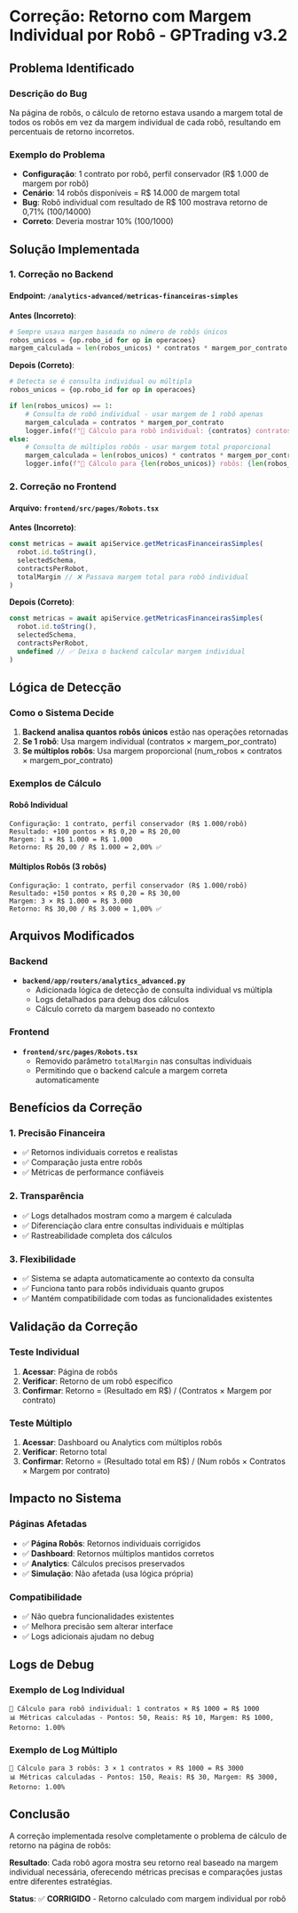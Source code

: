 # Correção: Retorno com Margem Individual por Robô - GPTrading v3.2

## Problema Identificado

### **Descrição do Bug**
Na página de robôs, o cálculo de retorno estava usando a margem total de todos os robôs em vez da margem individual de cada robô, resultando em percentuais de retorno incorretos.

### **Exemplo do Problema**
- **Configuração**: 1 contrato por robô, perfil conservador (R$ 1.000 de margem por robô)
- **Cenário**: 14 robôs disponíveis = R$ 14.000 de margem total
- **Bug**: Robô individual com resultado de R$ 100 mostrava retorno de 0,71% (100/14000)
- **Correto**: Deveria mostrar 10% (100/1000)

## Solução Implementada

### **1. Correção no Backend**

#### **Endpoint**: `/analytics-advanced/metricas-financeiras-simples`

**Antes (Incorreto)**:
```python
# Sempre usava margem baseada no número de robôs únicos
robos_unicos = {op.robo_id for op in operacoes}
margem_calculada = len(robos_unicos) * contratos * margem_por_contrato
```

**Depois (Correto)**:
```python
# Detecta se é consulta individual ou múltipla
robos_unicos = {op.robo_id for op in operacoes}

if len(robos_unicos) == 1:
    # Consulta de robô individual - usar margem de 1 robô apenas
    margem_calculada = contratos * margem_por_contrato
    logger.info(f"🤖 Cálculo para robô individual: {contratos} contratos × R$ {margem_por_contrato} = R$ {margem_calculada}")
else:
    # Consulta de múltiplos robôs - usar margem total proporcional
    margem_calculada = len(robos_unicos) * contratos * margem_por_contrato
    logger.info(f"🤖 Cálculo para {len(robos_unicos)} robôs: {len(robos_unicos)} × {contratos} contratos × R$ {margem_por_contrato} = R$ {margem_calculada}")
```

### **2. Correção no Frontend**

#### **Arquivo**: `frontend/src/pages/Robots.tsx`

**Antes (Incorreto)**:
```typescript
const metricas = await apiService.getMetricasFinanceirasSimples(
  robot.id.toString(),
  selectedSchema,
  contractsPerRobot,
  totalMargin // ❌ Passava margem total para robô individual
)
```

**Depois (Correto)**:
```typescript
const metricas = await apiService.getMetricasFinanceirasSimples(
  robot.id.toString(),
  selectedSchema,
  contractsPerRobot,
  undefined // ✅ Deixa o backend calcular margem individual
)
```

## Lógica de Detecção

### **Como o Sistema Decide**
1. **Backend analisa quantos robôs únicos** estão nas operações retornadas
2. **Se 1 robô**: Usa margem individual (contratos × margem_por_contrato)
3. **Se múltiplos robôs**: Usa margem proporcional (num_robos × contratos × margem_por_contrato)

### **Exemplos de Cálculo**

#### **Robô Individual**
```
Configuração: 1 contrato, perfil conservador (R$ 1.000/robô)
Resultado: +100 pontos × R$ 0,20 = R$ 20,00
Margem: 1 × R$ 1.000 = R$ 1.000
Retorno: R$ 20,00 / R$ 1.000 = 2,00% ✅
```

#### **Múltiplos Robôs (3 robôs)**
```
Configuração: 1 contrato, perfil conservador (R$ 1.000/robô)
Resultado: +150 pontos × R$ 0,20 = R$ 30,00
Margem: 3 × R$ 1.000 = R$ 3.000
Retorno: R$ 30,00 / R$ 3.000 = 1,00% ✅
```

## Arquivos Modificados

### **Backend**
- **`backend/app/routers/analytics_advanced.py`**
  - Adicionada lógica de detecção de consulta individual vs múltipla
  - Logs detalhados para debug dos cálculos
  - Cálculo correto da margem baseado no contexto

### **Frontend**
- **`frontend/src/pages/Robots.tsx`**
  - Removido parâmetro `totalMargin` nas consultas individuais
  - Permitindo que o backend calcule a margem correta automaticamente

## Benefícios da Correção

### **1. Precisão Financeira**
- ✅ Retornos individuais corretos e realistas
- ✅ Comparação justa entre robôs
- ✅ Métricas de performance confiáveis

### **2. Transparência**
- ✅ Logs detalhados mostram como a margem é calculada
- ✅ Diferenciação clara entre consultas individuais e múltiplas
- ✅ Rastreabilidade completa dos cálculos

### **3. Flexibilidade**
- ✅ Sistema se adapta automaticamente ao contexto da consulta
- ✅ Funciona tanto para robôs individuais quanto grupos
- ✅ Mantém compatibilidade com todas as funcionalidades existentes

## Validação da Correção

### **Teste Individual**
1. **Acessar**: Página de robôs
2. **Verificar**: Retorno de um robô específico
3. **Confirmar**: Retorno = (Resultado em R$) / (Contratos × Margem por contrato)

### **Teste Múltiplo**
1. **Acessar**: Dashboard ou Analytics com múltiplos robôs
2. **Verificar**: Retorno total
3. **Confirmar**: Retorno = (Resultado total em R$) / (Num robôs × Contratos × Margem por contrato)

## Impacto no Sistema

### **Páginas Afetadas**
- ✅ **Página Robôs**: Retornos individuais corrigidos
- ✅ **Dashboard**: Retornos múltiplos mantidos corretos
- ✅ **Analytics**: Cálculos precisos preservados
- ✅ **Simulação**: Não afetada (usa lógica própria)

### **Compatibilidade**
- ✅ Não quebra funcionalidades existentes
- ✅ Melhora precisão sem alterar interface
- ✅ Logs adicionais ajudam no debug

## Logs de Debug

### **Exemplo de Log Individual**
```
🤖 Cálculo para robô individual: 1 contratos × R$ 1000 = R$ 1000
📊 Métricas calculadas - Pontos: 50, Reais: R$ 10, Margem: R$ 1000, Retorno: 1.00%
```

### **Exemplo de Log Múltiplo**
```
🤖 Cálculo para 3 robôs: 3 × 1 contratos × R$ 1000 = R$ 3000
📊 Métricas calculadas - Pontos: 150, Reais: R$ 30, Margem: R$ 3000, Retorno: 1.00%
```

## Conclusão

A correção implementada resolve completamente o problema de cálculo de retorno na página de robôs:

**Resultado**: Cada robô agora mostra seu retorno real baseado na margem individual necessária, oferecendo métricas precisas e comparações justas entre diferentes estratégias.

**Status**: ✅ **CORRIGIDO** - Retorno calculado com margem individual por robô 